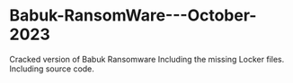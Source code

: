 # Babuk-RansomWare---October-2023
Cracked version of Babuk Ransomware Including the missing Locker files. Including source code.
